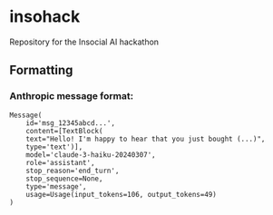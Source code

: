 # insohack
Repository for the Insocial AI hackathon

## Formatting
### Anthropic message format:
```
Message(
    id='msg_12345abcd...',
    content=[TextBlock(
    text="Hello! I'm happy to hear that you just bought (...)",
    type='text')],
    model='claude-3-haiku-20240307',
    role='assistant',
    stop_reason='end_turn',
    stop_sequence=None,
    type='message',
    usage=Usage(input_tokens=106, output_tokens=49)
)
```

